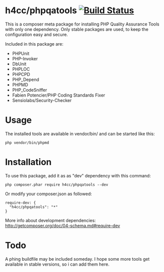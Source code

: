 h4cc/phpqatools [![Build Status](https://travis-ci.org/h4cc/phpqatools.png?branch=master)](https://travis-ci.org/h4cc/phpqatools)
==========

This is a composer meta package for installing PHP Quality Assurance Tools with only one dependency.
Only stable packages are used, to keep the configuration easy and secure.

Included in this package are:
- PHPUnit
- PHP-Invoker
- DbUnit
- PHPLOC
- PHPCPD
- PHP_Depend
- PHPMD
- PHP_CodeSniffer
- Fabien Potencier/PHP Coding Standards Fixer
- Sensiolabs/Security-Checker


# Usage

The installed tools are available in vendor/bin/ and can be started like this:

    php vendor/bin/phpmd


# Installation

To use this package, add it as as "dev" dependency with this command:

    php composer.phar require h4cc/phpqatools --dev

Or modify your composer.json as followed:

    require-dev: {
      "h4cc/phpqatools": "*"
    }

More info about development dependencies: http://getcomposer.org/doc/04-schema.md#require-dev


# Todo

A phing buildfile may be included someday.
I hope some more tools get available in stable versions, so i can add them here.
